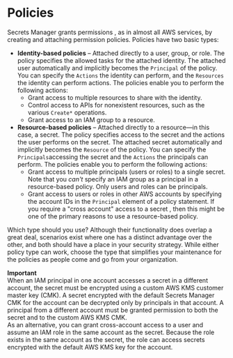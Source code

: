 # Policies<a name="auth-and-access_policy-types"></a>

Secrets Manager grants permissions , as in almost all AWS services, by creating and attaching permission policies\. Policies have two basic types:
+ **Identity\-based policies** – Attached directly to a user, group, or role\. The policy specifies the allowed tasks for the attached identity\. The attached user automatically and implicitly becomes the `Principal` of the policy\. You can specify the `Actions` the identity can perform, and the `Resources` the identity can perform actions\. The policies enable you to perform the following actions:
  + Grant access to multiple resources to share with the identity\.
  + Control access to APIs for nonexistent resources, such as the various `Create*` operations\.
  + Grant access to an IAM group to a resource\.
+ **Resource\-based policies** – Attached directly to a resource—in this case, a secret\. The policy specifies access to the secret and the actions the user performs on the secret\. The attached secret automatically and implicitly becomes the `Resource` of the policy\. You can specify the `Principals`accessing the secret and the `Actions` the principals can perform\. The policies enable you to perform the following actions:
  + Grant access to multiple principals \(users or roles\) to a single secret\. Note that you *can't* specify an IAM group as a principal in a resource\-based policy\. Only users and roles can be principals\.
  + Grant access to users or roles in other AWS accounts by specifying the account IDs in the `Principal` element of a policy statement\. If you require a "cross account" access to a secret , then this might be one of the primary reasons to use a resource\-based policy\.

Which type should you use? Although their functionality does overlap a great deal, scenarios exist where one has a distinct advantage over the other, and both should have a place in your security strategy\. While either policy type can work, choose the type that simplifies your maintenance for the policies as people come and go from your organization\.

**Important**  
When an IAM principal in one account accesses a secret in a different account, the secret must be encrypted using a custom AWS KMS customer master key \(CMK\)\. A secret encrypted with the default Secrets Manager CMK for the account can be decrypted only by principals in that account\. A principal from a different account must be granted permission to both the secret and to the custom AWS KMS CMK\.   
As an alternative, you can grant cross\-account access to a user and assume an IAM role in the same account as the secret\. Because the role exists in the same account as the secret, the role can access secrets encrypted with the default AWS KMS key for the account\.